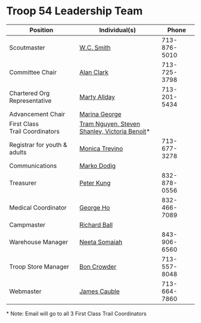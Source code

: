 # Troop 54 Leadership Team

|Position | Individual(s)|Phone| 
|--- |--- |--- |
|Scoutmaster|[W.C. Smith](mailto:scoutmaster@troop54houston.org)|713-876-5010|
|Committee Chair|[Alan Clark](mailto:tcc@troop54houston.org)|713-725-3798|
|Chartered Org Representative|[Marty Allday](mailto:martinallday3@mindspring.com)|713-201-5434|
|Advancement Chair|[Marina George](mailto:advancement@troop54houston.org)||
|First Class Trail Coordinators|[Tram Nguyen, Steven Shanley, Victoria Benoit](mailto:fct@troop54houston.org)* | |
|Registrar for youth & adults|[Monica Trevino](mailto:registrar@troop54houston.org)|713-677-3278|
|Communications|[Marko Dodig](mailto:communications@troop54houston.org)||
|Treasurer|[Peter Kung](mailto:treasurer@troop54houston.org)|832-878-0556|
|Medical Coordinator|[George Ho](mailto:medical@troop54houston.org)|832-466-7089|
|Campmaster|[Richard Ball](mailto:campmaster@troop54houston.org)||
|Warehouse Manager|[Neeta Somaiah](mailto:neeta.somaiah@gmail.com)|843-906-6560|
|Troop Store Manager|[Bon Crowder](mailto:mathfour.com@gmail.com)|713-557-8048|
|Webmaster|[James Cauble](mailto:webmaster@troop54houston.org)|713-664-7860|

\* Note: Email will go to all 3 First Class Trail Coordinators